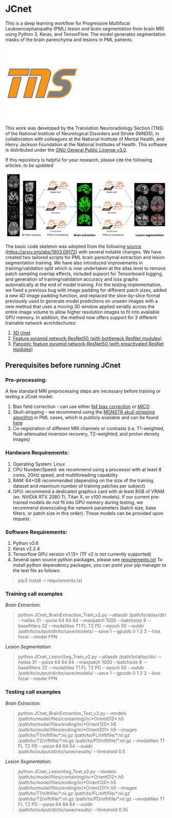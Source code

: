 # JCnet

This is a deep learning workflow for Progressive Multifocal Leukoencephalopathy (PML) lesion and brain segmentation from brain MRI using Python 3, Keras, and TensorFlow. The model generates segmentation masks of the brain parenchyma and lesions in PML patients. 

![TNS Logo](/assets/tns.jpg)

This work was developed by the Translation Neuroradiology Section (TNS) of the National Institute of Neurological Disorders and Stroke (NINDS), in collaboration with colleagues at the National Institute of Mental Health, and Henry Jackson Foundation at the National Institutes of Health. This software is distributed under the [GNU General Public License v3.0](https://choosealicense.com/licenses/gpl-3.0/).

If this repository is helpful for your research, please cite the following articles:
*to be updated*

![JCnet](/assets/Figure-2.jpg)

The basic code skeleton was adopted from the following [source](https://www.nitrc.org/projects/flexconn/) (https://arxiv.org/abs/1803.09172) with several notable changes. We have created two tailored scripts for PML brain parechymal extraction and lesion segmentation training. We have also introduced improvements in training/validation split which is now undertaken at the atlas level to remove patch sampling overlap effects, included support for Tensorboard logging, and generation of training/validation accuracy and loss graphs automatically at the end of model training.
For the testing implementation, we fixed a previous bug with image padding for different patch sizes, added a new 4D image padding function, and replaced the slice-by-slice format previously used to generate model predictions on unseen images with a new method that uses a moving 3D window applied serially across the entire image volume to allow higher resolution images to fit into available GPU memory. In addition, the method now offers support for 3 different trainable network acrchitechures:
1. [3D Unet](https://arxiv.org/abs/1606.06650)
2. [Feature pyramid network-ResNet50 (with bottleneck ResNet modules)](https://arxiv.org/abs/1612.03144)
3. [Panoptic feature pyramid network-ResNet50 (with preactivated ResNet modules)](https://arxiv.org/abs/1901.02446)

## Prerequisites before running JCnet

### Pre-processing:
A few standard MRI preprocessing steps are necessary before training or testing a JCnet model:
1. Bias field correction - can use either [N4 bias correction](https://www.ncbi.nlm.nih.gov/pmc/articles/PMC3071855/) or [MICO](https://www.sciencedirect.com/science/article/abs/pii/S0730725X14000927)
2. Skull-stripping - we recommend using the [MONSTR skull-stripping algorithm](https://pubmed.ncbi.nlm.nih.gov/27864083/) in PML cases, which is publicly available and can be found [here](https://www.nitrc.org/projects/monstr)
3. Co-registration of different MRI channels or contrasts (i.e. T1-weighted, fluid-attenuated inversion recovery, T2-weighted, and proton density images)

### Hardware Requirements:
1. Operating System: Linux
2. CPU Number/Speed: we recommend using a processor with at least 8 cores, 2GHz speed, and multithreading capability
3. RAM: 64+GB recommended (depending on the size of the training dataset and maximum number of training patches per subject)
4. GPU: recommend a dedicated graphics card with at least 8GB of VRAM (ex. NVIDIA RTX 2080 Ti, Titan X, or v100 models). If our current pre-trained models do not fit into GPU memory during testing, we recommend downscaling the network parameters (batch size, base filters, or patch size in this order). These models can be provided upon request.

### Software Requirements:
1. Python v3.6
2. Keras v2.2.4
3. Tensorflow GPU version v1.13+ (TF v2 is not currently supported)
4. Several open source python packages, please see [requirements.txt](https://github.com/omarallouz/JCnet/blob/master/requirements.txt)
To install python dependency packages, you can point your pip manager to the text file as follows:
> pip3 install -r requirements.txt 

### Training call examples
*Brain Extraction*:
> python JCnet_BrainExtraction_Train_v2.py --atlasdir /path/to/atlas/dir/ --natlas 31 --psize 64 64 64 --maxpatch 1000 --batchsize 8 --basefilters 32 --modalities T1 FL T2 PD --epoch 50 --outdir /path/to/output/dir/to/save/models/ --save 1 --gpuids 0 1 2 3 --loss focal --model FPN

*Lesion Segmentation*:
> python JCnet_LesionSeg_Train_v2.py --atlasdir /path/to/atlas/dir/ --natlas 31 --psize 64 64 64 --maxpatch 1000 --batchsize 8 --basefilters 32 --modalities T1 FL T2 PD --epoch 50 --outdir /path/to/output/dir/to/save/models/ --save 1 --gpuids 0 1 2 3 --loss focal --model FPN

### Testing call examples
*Brain Extraction*:
> python JCnet_BrainExtraction_Test_v2.py --models /path/to/model/files/containing/in/\*Orient012\*.h5 /path/to/model/files/ending/in/\*Orient120\*.h5 /path/to/model/files/ending/in/\*Orient201\*.h5  --images /path/to/T1/niftifile/\*.nii.gz /path/to/FL/niftifile/\*.nii.gz /path/to/T2/niftifile/\*.nii.gz /path/to/PD/niftifile/\*.nii.gz --modalities T1 FL T2 PD --psize 64 64 64 --outdir /path/to/output/dir/to/save/results/ --threshold 0.5

*Lesion Segmentation*:
> python JCnet_LesionSeg_Test_v2.py --models /path/to/model/files/containing/in/\*Orient012\*.h5 /path/to/model/files/ending/in/\*Orient120\*.h5 /path/to/model/files/ending/in/\*Orient201\*.h5  --images /path/to/T1/niftifile/\*.nii.gz /path/to/FL/niftifile/\*.nii.gz /path/to/T2/niftifile/\*.nii.gz /path/to/PD/niftifile/\*.nii.gz --modalities T1 FL T2 PD --psize 64 64 64 --outdir /path/to/output/dir/to/save/results/ --threshold 0.35